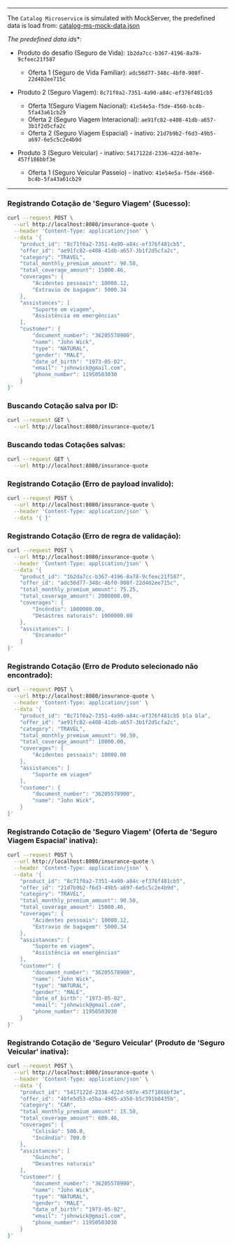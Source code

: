 ___

The `Catalog Microservice` is simulated with MockServer, the predefined data is load from: [catalog-ms-mock-data.json](https://github.com/rkuroki/insurance-quote-ms/blob/main/catalog-ms-mockserver/catalog-ms-mock-data.json)

*The predefined data ids**:

- Produto do desafio (Seguro de Vida): `1b2da7cc-b367-4196-8a78-9cfeec21f587`
    - Oferta 1 (Seguro de Vida Familiar): `adc56d77-348c-4bf0-908f-22d402ee715c`

- Produto 2 (Seguro Viagem): `8c71f0a2-7351-4a90-a84c-ef376f481cb5`
    - Oferta 1(Seguro Viagem Nacional): `41e54e5a-f5de-4560-bc4b-5fa43a61cb29`
    - Oferta 2 (Seguro Viagem Interacional): `ae91fc82-e408-41db-a657-3b1f2d5cfa2c`
    - Oferta 2 (Seguro Viagem Espacial) - inativo: `21d7b9b2-f6d3-49b5-a697-6e5c5c2e4b9d`

- Produto 3 (Seguro Veicular) - inativo: `5417122d-2336-422d-b07e-457f186bbf3e`
    - Oferta 1 (Seguro Veicular Passeio) - inativo: `41e54e5a-f5de-4560-bc4b-5fa43a61cb29`

___

### Registrando Cotação de 'Seguro Viagem' (Sucesso):

``` bash
curl --request POST \
  --url http://localhost:8080/insurance-quote \
  --header 'Content-Type: application/json' \
  --data '{
	"product_id": "8c71f0a2-7351-4a90-a84c-ef376f481cb5",
	"offer_id": "ae91fc82-e408-41db-a657-3b1f2d5cfa2c",
	"category": "TRAVEL",
	"total_monthly_premium_amount": 90.50,
	"total_coverage_amount": 15000.46,
	"coverages": {
		"Acidentes pessoais": 10000.12,
		"Extravio de bagagem": 5000.34
	},
	"assistances": [
		"Suporte em viagem",
		"Assistência em emergências"
	],
	"customer": {
		"document_number": "36205578900",
		"name": "John Wick",
		"type": "NATURAL",
		"gender": "MALE",
		"date_of_birth": "1973-05-02",
		"email": "johnwick@gmail.com",
		"phone_number": 11950503030
	}
}'
```

### Buscando Cotação salva por ID:

``` bash
curl --request GET \
  --url http://localhost:8080/insurance-quote/1
```

### Buscando todas Cotações salvas:

``` bash
curl --request GET \
  --url http://localhost:8080/insurance-quote
```

### Registrando Cotação (Erro de payload invalido):

``` bash
curl --request POST \
  --url http://localhost:8080/insurance-quote \
  --header 'Content-Type: application/json' \
  --data '{ }'
```

### Registrando Cotação (Erro de regra de validação):

``` bash
curl --request POST \
  --url http://localhost:8080/insurance-quote \
  --header 'Content-Type: application/json' \
  --data '{
	"product_id": "1b2da7cc-b367-4196-8a78-9cfeec21f587",
	"offer_id": "adc56d77-348c-4bf0-908f-22d402ee715c",
	"total_monthly_premium_amount": 75.25,
	"total_coverage_amount": 2000000.00,
	"coverages": {
		"Incêndio": 1000000.00,
		"Desastres naturais": 1000000.00
	},
	"assistances": [
		"Encanador"
	]
}'
```

### Registrando Cotação (Erro de Produto selecionado não encontrado):

``` bash
curl --request POST \
  --url http://localhost:8080/insurance-quote \
  --header 'Content-Type: application/json' \
  --data '{
	"product_id": "8c71f0a2-7351-4a90-a84c-ef376f481cb5 bla bla",
	"offer_id": "ae91fc82-e408-41db-a657-3b1f2d5cfa2c",
	"category": "TRAVEL",
	"total_monthly_premium_amount": 90.50,
	"total_coverage_amount": 10000.00,
	"coverages": {
		"Acidentes pessoais": 10000.00
	},
	"assistances": [
		"Suporte em viagem"
	],
	"customer": {
		"document_number": "36205578900",
		"name": "John Wick",
	}
}'
```

### Registrando Cotação de 'Seguro Viagem' (Oferta de 'Seguro Viagem Espacial' inativa):

``` bash
curl --request POST \
  --url http://localhost:8080/insurance-quote \
  --header 'Content-Type: application/json' \
  --data '{
	"product_id": "8c71f0a2-7351-4a90-a84c-ef376f481cb5",
	"offer_id": "21d7b9b2-f6d3-49b5-a697-6e5c5c2e4b9d",
	"category": "TRAVEL",
	"total_monthly_premium_amount": 90.50,
	"total_coverage_amount": 15000.46,
	"coverages": {
		"Acidentes pessoais": 10000.12,
		"Extravio de bagagem": 5000.34
	},
	"assistances": [
		"Suporte em viagem",
		"Assistência em emergências"
	],
	"customer": {
		"document_number": "36205578900",
		"name": "John Wick",
		"type": "NATURAL",
		"gender": "MALE",
		"date_of_birth": "1973-05-02",
		"email": "johnwick@gmail.com",
		"phone_number": 11950503030
	}
}'
```

### Registrando Cotação de 'Seguro Veicular' (Produto de 'Seguro Veicular' inativa):

``` bash
curl --request POST \
  --url http://localhost:8080/insurance-quote \
  --header 'Content-Type: application/json' \
  --data '{
	"product_id": "5417122d-2336-422d-b07e-457f186bbf3e",
	"offer_id": "40fe5d53-e5ba-4905-a350-b5c391b0435b",
	"category": "CAR",
	"total_monthly_premium_amount": 15.50,
	"total_coverage_amount": 600.46,
	"coverages": {
		"Colisão": 500.0,
		"Incêndio": 700.0
	},
	"assistances": [
		"Guincho",
		"Desastres naturais"
	],
	"customer": {
		"document_number": "36205578900",
		"name": "John Wick",
		"type": "NATURAL",
		"gender": "MALE",
		"date_of_birth": "1973-05-02",
		"email": "johnwick@gmail.com",
		"phone_number": 11950503030
	}
}'
```



